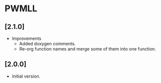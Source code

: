 # PWMLL

## [2.1.0]

- Improvements
  - Added doxygen comments.
  - Re-org function names and merge some of them into one function.

## [2.0.0]

- Initial version.
